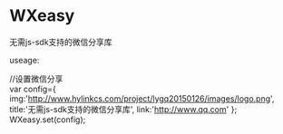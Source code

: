 # WXeasy
无需js-sdk支持的微信分享库

useage:

//设置微信分享  
	var config={
		img:'http://www.hylinkcs.com/project/lygq20150126/images/logo.png',
		title:'无需js-sdk支持的微信分享库',
		link:'http://www.qq.com'
	};
	WXeasy.set(config);
